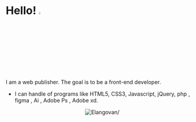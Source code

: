 # Hello! <img src="https://user-images.githubusercontent.com/69137860/99356371-62825180-28ed-11eb-902e-159ca9cb872c.gif" width="8%" height="4%" alt="hello"></img>

I am a web publisher. The goal is to be a front-end developer.
* I can handle of programs like HTML5, CSS3, Javascript, jQuery, php , figma , Ai , Adobe Ps , Adobe xd.

<p align="center">
   <img src=https://github-readme-stats.vercel.app/api?username=park-sanghyun&show_icons=true alt=Elangovan/>
</p>
